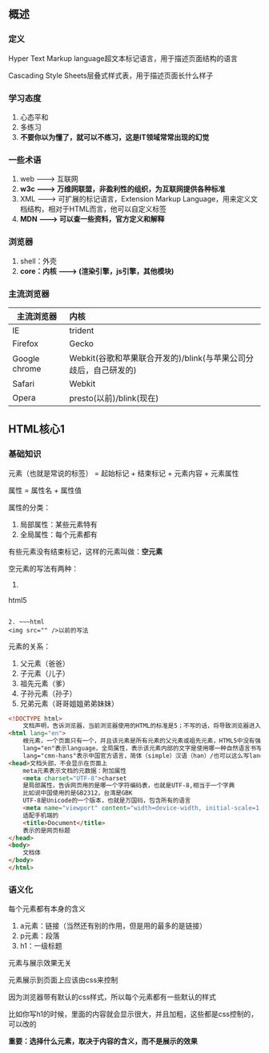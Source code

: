 ## 概述

### 定义

   Hyper Text Markup language超文本标记语言，用于描述页面结构的语言

   Cascading Style Sheets层叠式样式表，用于描述页面长什么样子

### 学习态度

1. 心态平和
2. 多练习
3. **不要你以为懂了，就可以不练习，这是IT领域常常出现的幻觉**

### 一些术语

1. web  --->  互联网
2. **w3c  ---> 万维网联盟，非盈利性的组织，为互联网提供各种标准**
3. XML  ---> 可扩展的标记语言，Extension Markup Language，用来定义文档结构，相对于HTML而言，他可以自定义标签
4. **MDN  ---> 可以查一些资料，官方定义和解释**

### 浏览器

1. shell：外壳
2. **core：内核  ---> (渲染引擎，js引擎，其他模块)**

### 主流浏览器

| 主流浏览器    | 内核                                                         |
| ------------- | :----------------------------------------------------------- |
| IE            | trident                                                      |
| Firefox       | Gecko                                                        |
| Google chrome | Webkit(谷歌和苹果联合开发的)/blink(与苹果公司分歧后，自己研发的) |
| Safari        | Webkit                                                       |
| Opera         | presto(以前)/blink(现在)                                     |

## HTML核心1

### 基础知识

元素（也就是常说的标签） = 起始标记 + 结束标记 + 元素内容 + 元素属性

属性 = 属性名 + 属性值

属性的分类：

1. 局部属性：某些元素特有
2. 全局属性：每个元素都有

有些元素没有结束标记，这样的元素叫做：**空元素**

空元素的写法有两种：

1.  ~~~html
   <img src="">html5
   ~~~

2. ~~~html
   <img src="" />以前的写法
   ~~~

元素的关系：

1. 父元素（爸爸）
2. 子元素（儿子）
3. 祖先元素（爹）
4. 子孙元素（孙子）
5. 兄弟元素（哥哥姐姐弟弟妹妹）

~~~html
<!DOCTYPE html>
    文档声明，告诉浏览器，当前浏览器使用的HTML的标准是5；不写的话，将导致浏览器进入怪异渲染模式，可能显示不正常
<html lang="en">
    根元素，一个页面只有一个，并且该元素是所有元素的父元素或祖先元素，HTML5中没有强制写这个元素
    lang="en"表示language，全局属性，表示该元素内部的文字是使用哪一种自然语言书写的
    lang="cmn-hans"表示中国官方语言，简体（simple）汉语（han）/也可以这么写lang=“zh-CN”但是已经过时了
<head>文档头部，不会显示在页面上
    meta元素表示文档的元数据：附加属性
    <meta charset="UTF-8">charset
    是局部属性，告诉网页用的是哪一个字符编码表，也就是UTF-8,相当于一个字典
    比如说中国使用的是GB2312，台湾是GBK
    UTF-8是Unicode的一个版本，也就是万国码，包含所有的语言
    <meta name="viewport" content="width=device-width, initial-scale=1.0">
    适配手机端的
    <title>Document</title>
    表示的是网页标题
</head>
<body>
    文档体
</body>
</html>
~~~

### 语义化

每个元素都有本身的含义

1. a元素：链接（当然还有别的作用，但是用的最多的是链接）
2. p元素：段落
3. h1：一级标题

元素与展示效果无关

   元素展示到页面上应该由css来控制

   因为浏览器带有默认的css样式，所以每个元素都有一些默认的样式

   比如你写h1的时候，里面的内容就会显示很大，并且加粗，这些都是css控制的，可以改的

   **重要：选择什么元素，取决于内容的含义，而不是展示的效果**
